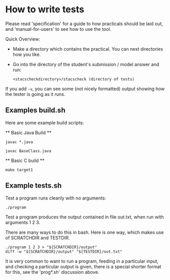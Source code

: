 How to write tests
===================

Please read 'specification' for a guide to how practicals should be laid out, and 'manual-for-users' to see how to use the tool.

Quick Overview:

* Make a directory which contains the practical. You can nest directories how you like.
* Go into the directory of the student's submission / model answer and run:

    `<stacscheckdirectory>/stacscheck (directory of tests)`

If you add `-v`, you can see some (not nicely formatted) output showing how the tester is going as it runs.


Examples build.sh
-----------------

Here are some example build scripts:

** Basic Java Build **

```
javac *.java
```

```
javac BaseClass.java
```

** Basic C build **

```
make target1
```

Example tests.sh
---------------

Test a program runs cleanly with no arguments:

```
./program
```

Test a program produces the output contained in file out.txt, when run with arguments 1 2 3.

There are many ways to do this in bash. Here is one way, which makes use of SCRATCHDIR and TESTDIR.

```
./program 1 2 3 > "${SCRATCHDIR}/output"
diff -w "${SCRATCHDIR}/output" "${TESTDIR}/out.txt"
```

It is very common to want to run a program, feeding in a particular input, and checking a particular output is given, there is a special shorter format for this, see the 'prog*.sh' discussion above.
